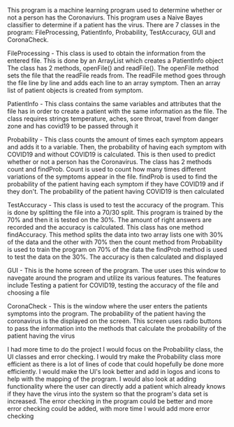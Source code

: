 This program is a machine learning program used to determine whether or not a person has the Coronaviurs.
This program uses a Naive Bayes classifier to determine if a patient has the virus. There are 7 classes in the program:
FileProcessing, PatientInfo, Probability, TestAccuracy, GUI and CoronaCheck.


FileProcessing - This class is used to obtain the information from the entered file. This is done by an ArrayList which creates a PatientInfo object
The class has 2 methods, openFile() and readFile(). The openFile method sets the file that the readFile reads from. The readFile method goes through the file 
line by line and adds each line to an array symptom. Then an array list of patient objects is created from symptom.


PatientInfo - This class contains the same variables and attributes that the file has in order to create a patient with the same information as the file.
The class requires strings temperature, aches, sore throat, travel from danger zone and has covid19 to be passed through it
 

Probability - This class counts the amount of times each symptom appears and adds it to a variable. Then, the probability of having each symptom with COVID19
and without COVID19 is calculated. This is then used to predict whether or not a person has the Coronavirus. The class has 2 methods count and findProb.
Count is used to count how many times different variations of the symptoms appear in the file. findProb is used to find the probability of the patient having
each symptom if they have COVID19 and if they don't. The probability of the patient having COVID19 is then calculated


TestAccuracy - This class is used to test the accuracy of the program. This is done by splitting the file into a 70/30 split. This program is trained by the 70% and
then it is tested on the 30%. The amount of right answers are recorded and the accuracy is calculated. This class has one method findAccuracy. This method splits
the data into two array lists one with 30% of the data and the other with 70% then the count method from Probability is used to train the program on 70% of the data
the findProb method is used to test the data on the 30%. The accuracy is then calculated and displayed


GUI - This is the home screen of the program. The user uses this window to navegate around the program and utilize its various features. The features include
Testing a patient for COVID19, testing the accuracy of the file and choosing a file


CoronaCheck - This is the window where the user enters the patients symptoms into the program. The probability of the patient having the coronavirus
is the displayed on the screen. This screen uses radio buttons to pass the information into the methods that calculate the probability of the patient having
the virus



 I had more time to do the project I would focus on the Probability class, the UI classes and error checking.
I would try make the Probability class more efficient as there is a lot of lines of code that could hopefully be done more efficiently.
I would make the UI's look better and add in logos and icons to help with the mapping of the program. I would also look at adding functionality
where the user can directly add a patient which already knows if they have the virus into the system so that the program's data set is increased.
The error checking in the program could be better and more error checking could be added, with more time I would add more error checking 
